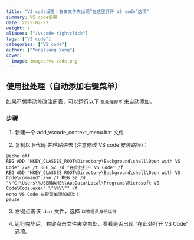 ```yaml
---
title: "VS code设置：右击文件夹出现“在这里打开 VS code”选项"
summary: VS code设置
date: 2025-02-27
weight: 1
aliases: ["/vscode-rightclick"]
tags: ["VS code"]
categories: ["VS code"]
author: ["Yongliang Yang"]
cover:
  image: images/vs-vode.png
---
```



## 使用批处理（自动添加右键菜单）

如果不想手动修改注册表，可以运行以下 `批处理脚本` 来自动添加。

### 步骤
1. 新建一个 add_vscode_context_menu.bat 文件

2. 复制以下代码 并粘贴进去 (注意修改 VS code 安装路径)：
```Shell
@echo off
REG ADD "HKEY_CLASSES_ROOT\Directory\Background\shell\Open with VS Code" /ve /t REG_SZ /d "在此处打开 VS Code" /f
REG ADD "HKEY_CLASSES_ROOT\Directory\Background\shell\Open with VS Code\command" /ve /t REG_SZ /d "\"C:\Users\%USERNAME%\AppData\Local\Programs\Microsoft VS Code\Code.exe\" \"%%V\"" /f
echo VS Code 右键菜单添加成功！
pause
```

3. 右键点击该 `.bat` 文件，选择 `以管理员身份运行`

4. 运行完毕后，右键点击文件夹空白处，看看是否出现 "在此处打开 VS Code" 选项。

